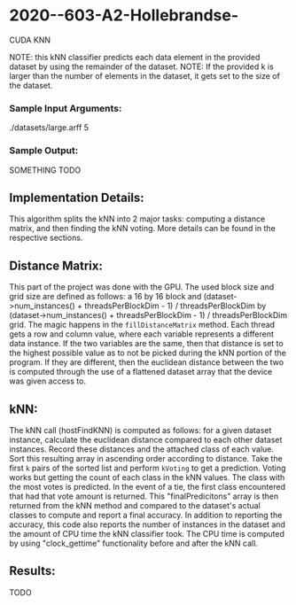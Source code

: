 # 2020--603-A2-Hollebrandse-
CUDA KNN
 
NOTE: this kNN classifier predicts each data element in the provided dataset by using the remainder of the dataset.
NOTE: If the provided k is larger than the number of elements in the dataset, it gets set to the size of the dataset.
 
### Sample Input Arguments:
./datasets/large.arff 5
 
### Sample Output:
SOMETHING TODO
 
## Implementation Details:
This algorithm splits the kNN into 2 major tasks: computing a distance matrix, and then finding the kNN voting. More details can be found in the respective sections.
 
## Distance Matrix:
This part of the project was done with the GPU. The used block size and grid size are defined as follows: a 16 by 16 block and (dataset->num_instances() + threadsPerBlockDim - 1) / threadsPerBlockDim by (dataset->num_instances() + threadsPerBlockDim - 1) / threadsPerBlockDim grid. The magic happens in the `fillDistanceMatrix` method. Each thread gets a row and column value, where each variable represents a different data instance. If the two variables are the same, then that distance is set to the highest possible value as to not be picked during the kNN portion of the program. If they are different, then the euclidean distance between the two is computed through the use of a flattened dataset array that the device was given access to.
 
## kNN:
The kNN call (hostFindKNN) is computed as follows: for a given dataset instance, calculate the euclidean distance compared to each other dataset instances. Record these distances and the attached class of each value. Sort this resulting array in ascending order according to distance. Take the first `k` pairs of the sorted list and perform `kVoting` to get a prediction. Voting works but getting the count of each class in the kNN values. The class with the most votes is predicted. In the event of a tie, the first class encountered that had that vote amount is returned. This "finalPredicitons" array is then returned from the kNN method and compared to the dataset's actual classes to compute and report a final accuracy. In addition to reporting the accuracy, this code also reports the number of instances in the dataset and the amount of CPU time the kNN classifier took. The CPU time is computed by using "clock_gettime" functionality before and after the kNN call.
 
## Results:
TODO

